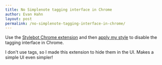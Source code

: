 ```yaml
---
title: No Simplenote tagging interface in Chrome
author: Evan Hahn
layout: post
permalink: /no-simplenote-tagging-interface-in-chrome/
---
```

Use the [Stylebot Chrome extension][1] and then [apply my style][2] to disable the tagging interface in Chrome.

I don't use tags, so I made this extension to hide them in the UI. Makes a simple UI even simpler!

 [1]: https://chrome.google.com/webstore/detail/oiaejidbmkiecgbjeifoejpgmdaleoha
 [2]: http://stylebot.me/styles/988
